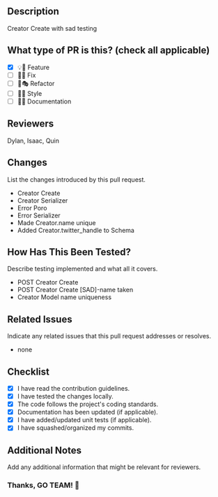 ## Description
Creator Create with sad testing

## What type of PR is this? (check all applicable)
- [x] 💡💫 Feature
- [ ] 🐞🐛 Fix
- [ ] 🪸🎭 Refactor
- [ ] 💅🎨 Style
- [ ] 📄💾 Documentation

## Reviewers
Dylan, Isaac, Quin

## Changes
List the changes introduced by this pull request.
- Creator Create
- Creator Serializer
- Error Poro
- Error Serializer
- Made Creator.name unique
- Added Creator.twitter_handle to Schema

## How Has This Been Tested?
Describe testing implemented and what all it covers.
- POST Creator Create
- POST Creator Create [SAD]-name taken
- Creator Model name uniqueness

## Related Issues
Indicate any related issues that this pull request addresses or resolves.
- none

## Checklist
- [x] I have read the contribution guidelines.
- [x] I have tested the changes locally.
- [x] The code follows the project's coding standards.
- [x] Documentation has been updated (if applicable).
- [x] I have added/updated unit tests (if applicable).
- [x] I have squashed/organized my commits.

## Additional Notes
Add any additional information that might be relevant for reviewers.


### Thanks, GO TEAM! 👏
